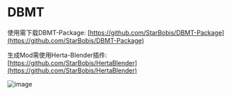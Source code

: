 # DBMT

使用需下载DBMT-Package: [https://github.com/StarBobis/DBMT-Package](https://github.com/StarBobis/DBMT-Package)

生成Mod需使用Herta-Blender插件: [https://github.com/StarBobis/HertaBlender](https://github.com/StarBobis/HertaBlender) 

![image](https://github.com/user-attachments/assets/831a1e27-f7ad-467d-a1de-46e3107e1de2)

